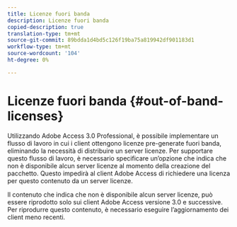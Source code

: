 ```yaml
---
title: Licenze fuori banda
description: Licenze fuori banda
copied-description: true
translation-type: tm+mt
source-git-commit: 89bdda1d4bd5c126f19ba75a819942df901183d1
workflow-type: tm+mt
source-wordcount: '104'
ht-degree: 0%

---
```



# Licenze fuori banda {#out-of-band-licenses}

Utilizzando Adobe Access 3.0 Professional, è possibile implementare un flusso di lavoro in cui i client ottengono licenze pre-generate fuori banda, eliminando la necessità di distribuire un server licenze. Per supportare questo flusso di lavoro, è necessario specificare un’opzione che indica che non è disponibile alcun server licenze al momento della creazione del pacchetto. Questo impedirà al client Adobe Access di richiedere una licenza per questo contenuto da un server licenze.

Il contenuto che indica che non è disponibile alcun server licenze, può essere riprodotto solo sui client Adobe Access versione 3.0 e successive. Per riprodurre questo contenuto, è necessario eseguire l’aggiornamento dei client meno recenti.
